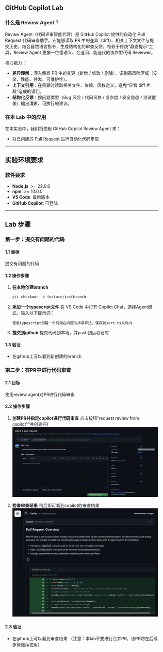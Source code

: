 ## GitHub Copilot Lab

### 什么是 Review Agent？

Review Agent（代码评审智能代理）是 GitHub Copilot 提供的自动化 Pull Request 代码审查助手。它能够读取 PR 中的差异（diff）、相关上下文文件与提交历史，结合自然语言指令，生成结构化的审查反馈。相较于传统“静态提示”工具，Review Agent 更像一位懂语义、会追问、能迭代的协作型代码 Reviewer。

核心能力：
- **差异理解**：深入解析 PR 中的变更（新增 / 修改 / 删除），识别高风险区域（安全、性能、并发、可维护性）。
- **上下文引用**：在需要时读取相关文件、依赖、函数定义，避免“只看 diff 片段”造成的误判。
- **结构化反馈**：按问题类型（Bug 风险 / 代码风格 / 复杂度 / 安全隐患 / 测试覆盖）输出清晰、可执行的建议。

### 在本 Lab 中的应用

在本实验中，我们将使用 GitHub Copilot Review Agent 来：
- 对已创建的 Pull Request 进行自动化代码审查

---

## 实验环境要求

### 软件要求
- **Node.js**: >= 22.0.0
- **npm**: >= 10.0.0
- **VS Code**: 最新版本
- **GitHub Copilot**: 已登陆

---

## Lab 步骤

### 第一步：提交有问题的代码

#### 1.1 目标
提交有问题的代码

#### 1.2 操作步骤

1. **在本地创建branch**
   ```bash
   git checkout -b feature/testbranch
   ```

2. **添加一个typescript文件**
   在 VS Code 中打开 Copilot Chat，选择Agent模式，输入以下提示词：
   ```
   使用typescript创建一个有潜在问题的排序算法，保存到sort.ts文件内
   ```

3. **提交到github**
   提交代码到本地，并push到远程仓库

#### 1.3 验证
- 在github上可以看到新创建的branch

### 第二步：在PR中进行代码审查

#### 2.1 目标
使用review agent对PR进行代码审查

#### 2.2 操作步骤
1. **创建PR并指定copilot进行代码审查**
    点击按钮"request review from copilot""并创建PR
    ![create pr](./images/051.png)

2. **检查审查结果**
   稍后即可看到copilot的审查结果
   ![review result](./images/052.png)

#### 2.3 验证
- 在github上可以看到审查结果 （注意：本lab不要进行合并PR，该PR将在后续步骤继续使用）